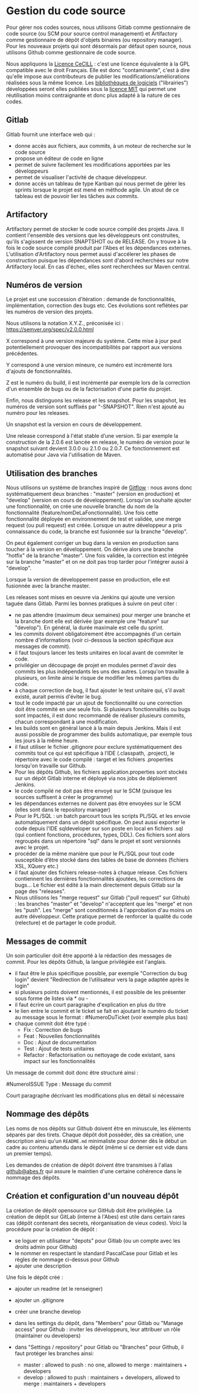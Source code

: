 # Gestion du code source


Pour gérer nos codes sources, nous utilisons Gitlab comme gestionnaire de code source (ou SCM pour source control management) et Artifactory comme gestionnaire de dépôt d'objets binaires (ou repository manager). 
Pour les nouveaux projets qui sont désormais par défaut open source, nous utilisons Github comme gestionnaire de code source.

Nous appliquons la [Licence CeCILL](https://fr.wikipedia.org/wiki/Licence_CeCILL) : c'est une licence équivalente à la GPL compatible avec le droit Français. Elle est donc "contaminante", c'est à dire qu'elle impose aux contributeurs de publier les modifications/améliorations réalisées sous la même licence. Les [bibliothèques de logiciels](https://fr.wikipedia.org/wiki/Biblioth%C3%A8que_logicielle) ("librairies") développées seront elles publiées sous la [licence MIT](https://fr.wikipedia.org/wiki/Licence_MIT) qui permet une réutilisation moins contraignante et donc plus adapté à la nature de ces  codes.

## Gitlab

Gitlab fournit une interface web qui : 
* donne accès aux fichiers, aux commits, à un moteur de recherche sur le code source
* propose un éditeur de code en ligne
* permet de suivre facilement les modifications apportées par les développeurs
* permet de visualiser l'activité de chaque développeur.
* donne accès un tableau de type Kanban qui nous permet de gérer les sprints lorsque le projet est mené en méthode agile. Un atout de ce tableau est de pouvoir lier les tâches aux commits.

## Artifactory

Artifactory permet de stocker le code source compilé des projets Java. Il contient l'ensemble des versions que les développeurs ont construites, qu'ils s'agissent de version SNAPTSHOT ou de RELEASE. On y trouve à la fois le code source compilé produit par l'Abes et les dépendances externes.
L'utilisation d'Artifactory nous permet aussi d'accélerer les phases de construction puisque les dépendances sont d'abord recherchées sur notre Artifactory local. En cas d'échec, elles sont recherchées sur Maven central.

## Numéros de version

Le projet est une succession d’itération : demande de fonctionnalités, implémentation, correction des bugs etc. Ces évolutions sont reflétées par les numéros de version des projets.

Nous utilisons la notation X.Y.Z., préconisée ici : https://semver.org/spec/v2.0.0.html

X correspond à une version majeure du système. Cette mise à jour peut potentiellement provoquer des incompatibilités par rapport aux versions précédentes.

Y correspond à une version mineure, ce numéro est incrémenté lors d'ajouts de fonctionnalités.

Z est le numéro du build, il est incrémenté par exemple lors de la correction d'un ensemble de bugs ou de la factorisation d'une partie du projet.

Enfin, nous distinguons les release et les snapshot. Pour les snapshot, les numéros de version sont suffixés par "-SNAPSHOT". Rien n'est ajouté au numéro pour les releases.

Un snapshot est la version en cours de développement. 

Une release correspond à l'état stable d’une version. Si par exemple la construction de la 2.0.6 est lancée en release, le numéro de version pour le snapshot suivant devient 3.0.0 ou 2.1.0 ou 2.0.7. Ce fonctionnement est automatisé pour Java via l'utilisation de Maven.

## Utilisation des branches

Nous utilisons un système de branches inspiré de [Gitflow](https://www.atlassian.com/fr/git/tutorials/comparing-workflows/gitflow-workflow) : nous avons donc systématiquement deux branches : "master" (version en production) et "develop" (version en cours de développement). Lorsqu'on souhaite ajouter une fonctionnalité, on crée une nouvelle branche du nom de la fonctionnalité (feature/nomDeLaFonctionnalité). Une fois cette fonctionnalité déployée en environnement de test et validée, une merge request (ou pull request) est créée.
Lorsque un autre développeur a pris connaissance du code, la branche est fusionnée sur la branche "develop". 

On peut également corriger un bug dans la version en production sans toucher à la version en développement. On dérive alors une branche "hotfix" de la branche "master". Une fois validée, la correction est intégrée sur la branche "master" et on ne doit pas trop tarder pour l'intégrer aussi à "develop".

Lorsque la version de développement passe en production, elle est fusionnée avec la branche master.

Les releases sont mises en oeuvre via Jenkins qui ajoute une version taguée dans Gitlab. Parmi les bonnes pratiques à suivre on peut citer :  

* ne pas attendre (maximum deux semaines) pour merger une branche et la branche dont elle est dérivée (par exemple une "feature" sur "develop"). En général, la durée maximale est celle du sprint.
* les commits doivent obligatoirement être accompagnés d'un certain nombre d'informations (voir ci-dessous la section spécifique aux messages de commit).
* il faut toujours lancer les tests unitaires en local avant de commiter le code.
* privilégier un découpage de projet en modules permet d'avoir des commits les plus indépendants les uns des autres. Lorsqu'on travaille à plusieurs, on limite ainsi le risque de modifier les mêmes parties du code.
* à chaque correction de bug, il faut ajouter le test unitaire qui, s'il avait existé, aurait permis d'éviter le bug.
* tout le code impacté par un ajout de fonctionnalité ou une correction doit être commité en une seule fois. Si plusieurs fonctionnalités ou bugs sont impactés, il est donc recommandé de réaliser plusieurs commits, chacun correspondant à une modification.
* les builds sont en général lancé à la main depuis Jenkins. Mais il est aussi possible de programmer des builds automatique, par exemple tous les jours à la même heure.
* il faut utiliser le fichier .gitignore pour exclure systématiquement des commits tout ce qui est spécifique à l’IDE (.classpath, .project), le répertoire avec le code compilé : target et les fichiers .properties lorsqu'on travaille sur Github.
* Pour les dépôts Github, les fichiers application.properties sont stockés sur un dépôt Gitlab interne et déployé via nos jobs de déploiement Jenkins.
* le code compilé ne doit pas être envoyé sur le SCM (puisque les sources suffisent à créer le programme)
* les dépendances externes ne doivent pas être envoyées sur le SCM (elles sont dans le repository manager)
* Pour le PL/SQL : un batch parcourt tous les scripts PL/SQL et les envoie automatiquement dans un dépôt spécifique. On peut aussi exporter le code depuis l'IDE sqldeveloper sur son poste en local en fichiers .sql (qui contient fonctions, procédures, types, DDL). Ces fichiers sont alors regroupés dans un répertoire "sql" dans le projet et sont versionnés avec le projet.
* procéder de la même manière que pour le PL/SQL pour tout code susceptible d’être stocké dans des tables de base de données (fichiers XSL, XQuery etc.)
* il faut ajouter des fichiers release-notes à chaque release. Ces fichiers contiennent les dernières fonctionnalités ajoutées, les corrections de bugs...
Le fichier est édité à la main directement depuis Gitlab sur la page des "releases".
* Nous utilisons les "merge request" sur Gitlab ("pull request" sur Github) : les branches "master" et "develop" n'acceptent que les "merge" et non les "push". Les "merge" sont conditionnés à l'approbation d'au moins un autre développeur. Cette pratique permet de renforcer la qualité du code (relecture) et de partager le code produit.

## Messages de commit

Un soin particulier doit être apporté à la rédaction des messages de commit. Pour les dépôts Github, la langue privilégiée est l'anglais.
* il faut être le plus spécifique possible, par exemple "Correction du bug login" devient "Redirection de l’utilisateur vers la page adaptée après le login"
* si plusieurs points doivent mentionnés, il est possible de les présenter sous forme de listes via * ou -
* il faut écrire un court paragraphe d'explication en plus du titre
* le lien entre le commit et le ticket se fait en ajoutant le numéro du ticket au message sous le format : #NumeroDuTicket (voir exemple plus bas)
* chaque commit doit être typé : 
    * Fix : Correction de  bugs
    * Feat : Nouvelles fonctionnalités
    * Doc : Ajout de documentation
    * Test : Ajout de tests unitaires
    * Refactor : Refactorisation ou nettoyage de code existant, sans impact sur les fonctionnalités

Un message de commit doit donc être structuré ainsi : 

#NumeroISSUE Type : Message du commit

Court paragraphe décrivant les modifications plus en détail si nécessaire

## Nommage des dépôts

Les noms de nos dépôts sur Github doivent être en minuscule, les éléments séparés par des tirets. Chaque dépôt doit posséder, dès sa création, une description ainsi qu'un `README.md` minimaliste pour donner dès le début un cadre au contenu attendu dans le dépôt (même si ce dernier est vide dans un premier temps).

Les demandes de création de dépôt doivent être transmises à l'alias github@abes.fr qui assure le maintien d'une certaine cohérence dans le nommage des dépôts.

## Création et configuration d'un nouveau dépôt

La création de dépôt opensource sur GitHub doit être privilégiée. La création de dépôt sur GitLab (interne à l'Abes) est utile dans certain rares cas (dépôt contenant des secrets, réorganisation de vieux codes). Voici la procédure pour la création de dépôt : 

* se loguer en utilisateur "depots" pour Gitlab (ou un compte avec les droits admin pour Github)
* le nommer en respectant le standard PascalCase pour Gitlab et les règles de nommage ci-dessus pour Github 
* ajouter une description

Une fois le dépôt créé : 
* ajouter un readme (et le renseigner)
* ajouter un .gitignore
* créer une branche develop

* dans les settings du dépôt, dans "Members" pour Gitlab ou "Manage access" pour Github : inviter les développeurs, leur attribuer un rôle (maintainer ou developers)

* dans "Settings / repository" pour Gitlab ou "Branches" pour Github, il faut protéger les branches ainsi:
    * master : allowed to push : no one, allowed to merge : maintainers + developers
    * develop : allowed to push : maintainers + developers, allowed to merge : maintainers + developers

